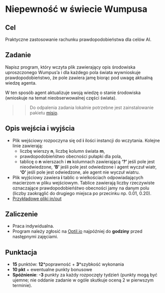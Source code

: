 # Niepewność w świecie Wumpusa

## Cel
Praktyczne zastosowanie rachunku prawdopodobieństwa dla celów AI.

## Zadanie
Napisz program, który wczyta plik zawierający opis środowiska uproszczonego Wumpus’a i dla każdego pola świata wywnioskuje prawdopodobieństwo, że pole zawiera jamę biorąc pod uwagę aktualną wiedzę agenta.


W ten sposób agent aktualizuje swoją wiedzę o stanie środowiska (wnioskuje na temat nieobserwowalnej części świata).

>> Do odpalenia zadania lokalnie potrzebne jest zainstalowanie pakietu [misio](misio).

## Opis wejścia i wyjścia

* Plik wejściowy rozpoczyna się od **i** ilości instancji do wczytania. Kolejne linie zawierają:
    * liczbę wierszy **n**, liczbę kolumn świata **m**,
    * prawdopodobieńśtwo obecności pułapki dla pola,
    * tablicę o **n** wierszach i **m** kolumnach zawierającą **‘?’** jeśli pole jest nieodwiedzone, **‘B’** jeśli pole jest odwiedzone i agent wyczuł wiatr, **‘O’** jeśli pole jest odwiedzone, ale agent nie wyczuł wiatru.
* Plik wyjściowy zawiera **i** tablic o wielkościach odpowiadających macierzom w pliku wejściowym. Tablice zawierają liczby rzeczywiste oznaczające prawdopodobieńśtwo obecności jamy na danym polu (liczby zaokrąglić do drugiego miejsca po przecinku np. 0.01, 0.20).
* [Przykładowe pliki in/out](test_cases)

## Zaliczenie
* Praca indywidualna.
* Program należy zgłosić na [Optil.io](https://www.optil.io/optilion/author/problem/3159) najpóźniej do **godziny** przed następnymi zajęciami.

## Punktacja
* **15** punktów: **12**\*poprawność + **3**\*szybkość wykonania
* **10 pkt** + ewentualne punkty bonusowe
* **Spóźnienie**: **-3** punkty za każdy rozpoczęty tydzień (punkty mogą być ujemne; nie oddanie zadanie w ogóle skutkuje oceną 2 w pierwszym terminie).